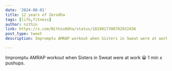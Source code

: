 ```yaml
---
date: '2024-08-01'
title: 12 years of Zerodha
tags: [life,fitness]
author: nithin
link: https://x.com/Nithin0dha/status/1819017390702932436
post_type: tweet
description: Impromptu AMRAP workout when Sisters in Sweat were at work...

---
```


Impromptu AMRAP workout when Sisters in Sweat were at work 😀 1 min x pushups.
